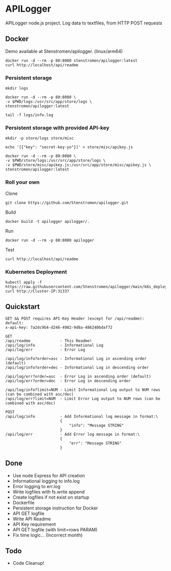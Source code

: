 # APILogger

APILogger node.js project.
Log data to textfiles, from HTTP POST requests

## Docker

Demo available at Stenstromen/apilogger. (linux/arm64)

```
docker run -d --rm -p 80:8080 stenstromen/apilogger:latest
curl http://localhost/api/readme
```

### Persistent storage
```
mkdir logs
```
```
docker run -d --rm -p 80:8080 \
-v $PWD/logs:/usr/src/app/store/logs \
stenstromen/apilogger:latest
```
```
tail -f logs/info.log
```

### Persistent storage with provided API-key
```
mkdir -p store/logs store/misc 
```
```
echo '[{"key": "secret-key-yo"}]' > store/misc/apikey.js
```
```
docker run -d --rm -p 80:8080 \
-v $PWD/store/logs:/usr/src/app/store/logs \
-v $PWD/store/misc/apikey.js:/usr/src/app/store/misc/apikey.js \
stenstromen/apilogger:latest
```

### Roll your own

Clone 
```
git clone https://github.com/Stenstromen/apilogger.git
```

Build
```
docker build -t apilogger apilogger/.
```

Run
```
docker run -d --rm -p 80:8080 apilogger
```

Test
```
curl http://localhost/api/readme
```

### Kubernetes Deployment
```
kubectl apply -f https://raw.githubusercontent.com/Stenstromen/apilogger/main/k8s_deploy.yml
curl http://Cluster-IP:31337
```

## Quickstart
```
GET && POST requires API-Key Header (except for /api/readme):
default:
x-api-key: 7a2dc9b4-d246-4982-9d8a-486240bdaf72

GET
/api/readme             - This Readme!
/api/log/info           - Informational Log
/api/log/err            - Error Log

/api/log/info?order=asc - Informational Log in ascending order (default)
/api/log/info?order=dec - Informational Log in descending order

/api/log/err?order=asc  - Error Log in ascending order (default)
/api/log/err?order=dec  - Error Log in descending order

/api/log/info?limit=NUM - Limit Informational Log output to NUM rows (can be combined with asc/dec)
/api/log/err?limit=NUM  - Limit Error Log output to NUM rows (can be combined with asc/dec)

POST
/api/log/info           - Add Informational log message in format:\
                        {
                            "info": "Message STRING"
                        }
/api/log/err            - Add Error log message in format:\
                        {
                            "err": "Message STRING"
                        }
```

## Done
* Use node Express for API creation
* Informational logging to info.log 
* Error logging to err.log
* Write logfiles with fs.write append
* Create logfiles if not exist on startup
* Dockerfile
* Persistent storage instruction for Docker
* API GET logfile 
* Write API Readme
* API Key requirement
* API GET logfile (with limit=rows PARAM)
* Fix time logic... (Incorrect month)

## Todo
* Code Cleanup!